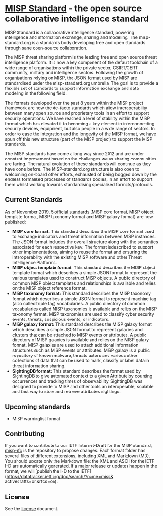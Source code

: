 # [MISP Standard](https://misp-standard.org/) - the open source collaborative intelligence standard

MISP Standard is a collaborative intelligence standard, powering intelligence and information exchange, sharing and modeling. 
The misp-standard.org is a standards body developing free and open standards through sane open-source collaboration.

The MISP threat sharing platform is the leading free and open source threat intelligence platform. 
It is now a key component of the default toolchain of a wide range of organisations within the private sector, CSIRT/CERT community, military and intelligence sectors. 
Following the growth of organisations relying on MISP, the JSON format used by MISP are standardised under the misp-standard.org umbrella.
The goal is to provide a flexible set of standards to support information exchange and data modeling in the following field.

The formats developed over the past 8 years within the MISP project framework are now the de-facto standards which allow interoperability between many open source and proprietary tools in an effort to support security operations.
We have reached a level of stability within the MISP format which has elevated it to becoming a key element in interconnecting security devices, equipment, but also people in a wide range of sectors. 
In order to ease the integration and the longevity of the MISP format, we have spun off this new structure (part of the MISP project) to support the MISP standards.

The MISP standards have come a long way since 2012 and are under constant improvement based on the challenges we as sharing communities are facing. 
The natural evolution of these standards will continue as they have done before. 
The MISP-standard.org structure is also open to welcoming on-board other efforts, exhausted of being bogged down by the endless formalised processes of standards bodies, in an effort to support them whilst working towards standardising specialised formats/protocols.

## Current Standards

As of November 2019, [5 official standards](https://www.misp-standard.org/rfc/) (MISP core format, MISP object template format, MISP taxonomy format and MISP galaxy format) are now published:

- **MISP core format:** This standard describes the MISP core format used to exchange indicators and threat information between MISP instances. The JSON format includes the overall structure along with the semantics associated for each respective key. The format isdescribed to support other implementations, aiming to reuse the format and ensuring the interoperability with the existing MISP software and other Threat Intelligence Platforms.
- **MISP object template format:** This standard describes the MISP object template format which describes a simple JSON format to represent the various
templates used to construct MISP objects. A public directory of common MISP object templates and relationships is available and relies on the MISP object reference format.
- **MISP taxonomy format:** This standard describes the MISP taxonomy format which describes a simple JSON format to represent machine tag (also called triple tag) vocabularies. A public directory of common vocabularies called MISP taxonomies is available and relies on the MISP taxonomy format. MISP taxonomies are used to classify cyber security events, threats, suspicious events, or indicators.
- **MISP galaxy format:** This standard describes the MISP galaxy format which describes a simple JSON format to represent galaxies and clusters that can be attached to MISP events or attributes. A public directory of MISP galaxies is available and relies on the MISP galaxy format. MISP galaxies are used to attach additional information structures such as MISP events or attributes. MISP galaxy is a public repository of known malware, threats actors and various
other collections of data that can be used to mark, classify or label data in threat information sharing.
- **SightingDB format:** This standard describes the format used by SightingDB to give automated context to a given Attribute by counting occurrences and tracking times of observability. SightingDB was designed to provide to MISP and other tools an interoperable, scalable and fast way to store and retrieve attributes sightings.

## Upcoming standards
- MISP warninglist format

## Contributing
If you want to contribute to our IETF Internet-Draft for the MISP standard, [misp-rfc](https://github.com/MISP/misp-rfc) is the repository to propose changes. 
Each format folder has several files of different extensions, including XML and Markdown (MD). 
You should update only the Markdown file; the XML and ASCII for the IETF I-D are automatically generated.
If a major release or updates happen in the format, we will [publish the I-D to the IETF](https://datatracker.ietf.org/doc/search/?name=misp&
activedrafts=on&rfcs=on).

## License

See the [license](/LICENSE.md) document.
